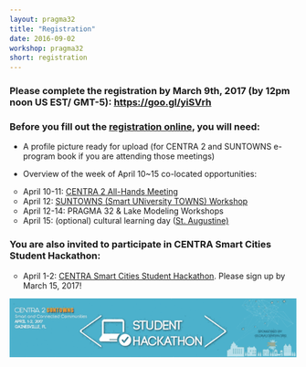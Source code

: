 ```yaml
---
layout: pragma32
title: "Registration"
date: 2016-09-02
workshop: pragma32
short: registration
---
```


### Please complete the registration by March 9th, 2017 (by 12pm noon US EST/ GMT-5): <a href="https://goo.gl/yiSVrh" target="_blank">https://goo.gl/yiSVrh</a>


### Before you fill out the <a href="https://goo.gl/Brcw5K" target="_blank">registration online</a>, you will need:

* A profile picture ready for upload (for CENTRA 2 and SUNTOWNS e-program book if you are attending those meetings) 

* Overview of the week of April 10~15 co-located opportunities:
<ul type="circle">
 <li>April 10-11: <a href="http://www.globalcentra.org/centra2/" target="_blank">CENTRA 2 All-Hands Meeting</a></li>
 <li>April 12: <a href="http://www.globalcentra.org/suntowns2017/" target="_blank">SUNTOWNS (Smart UNiversity TOWNS) Workshop</a></li>
 <li>April 12-14: PRAGMA 32 & Lake Modeling Workshops</li>
 <li>April 15: (optional) cultural learning day (<a href="https://en.wikipedia.org/wiki/St._Augustine,_Florida" target="_blank">St. Augustine)</a></li>
</ul>

### You are also invited to participate in CENTRA Smart Cities Student Hackathon:
<ul type="circle">
  <li>April 1-2: <a href="http://www.globalcentra.org/hackathon2017/" target="_blank">CENTRA Smart Cities Student Hackathon</a>. Please sign up by March 15, 2017!</li>
</ul> 
<p> </p>

<img src="/images/pragma32/AprilEventsBanners_all_640px.gif" alt="CENTRA PRAGMA" style="float:center; padding: 0 0 1em 0;" class="img-responsive">
